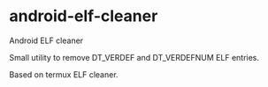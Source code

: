 # android-elf-cleaner
Android ELF cleaner

Small utility to remove DT_VERDEF and DT_VERDEFNUM ELF entries.

Based on termux ELF cleaner.
